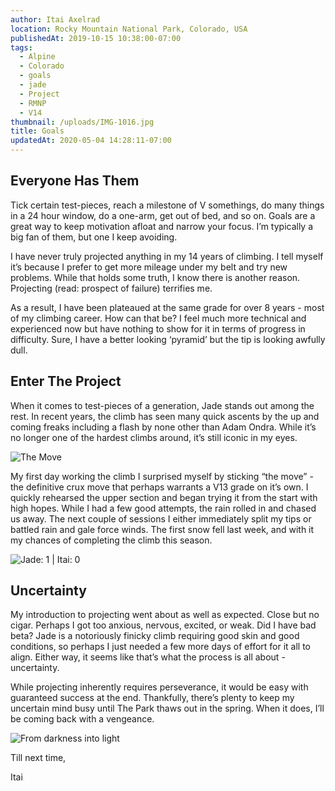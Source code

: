```yaml
---
author: Itai Axelrad
location: Rocky Mountain National Park, Colorado, USA
publishedAt: 2019-10-15 10:38:00-07:00
tags:
  - Alpine
  - Colorado
  - goals
  - jade
  - Project
  - RMNP
  - V14
thumbnail: /uploads/IMG-1016.jpg
title: Goals
updatedAt: 2020-05-04 14:28:11-07:00
---
```


## Everyone Has Them

Tick certain test-pieces, reach a milestone of V somethings, do many things in a 24 hour window, do a one-arm, get out of bed, and so on. Goals are a great way to keep motivation afloat and narrow your focus. I’m typically a big fan of them, but one I keep avoiding.

I have never truly projected anything in my 14 years of climbing. I tell myself it’s because I prefer to get more mileage under my belt and try new problems. While that holds some truth, I know there is another reason. Projecting (read: prospect of failure) terrifies me.

As a result, I have been plateaued at the same grade for over 8 years - most of my climbing career. How can that be? I feel much more technical and experienced now but have nothing to show for it in terms of progress in difficulty. Sure, I have a better looking ‘pyramid’ but the tip is looking awfully dull.

## Enter The Project

When it comes to test-pieces of a generation, Jade stands out among the rest. In recent years, the climb has seen many quick ascents by the up and coming freaks including a flash by none other than Adam Ondra. While it’s no longer one of the hardest climbs around, it’s still iconic in my eyes.

![The Move](/uploads/IMG-1016.jpg)

My first day working the climb I surprised myself by sticking “the move” - the definitive crux move that perhaps warrants a V13 grade on it’s own. I quickly rehearsed the upper section and began trying it from the start with high hopes. While I had a few good attempts, the rain rolled in and chased us away. The next couple of sessions I either immediately split my tips or battled rain and gale force winds. The first snow fell last week, and with it my chances of completing the climb this season.

![Jade: 1 | Itai: 0](/uploads/IMG_0165.jpg)

## Uncertainty

My introduction to projecting went about as well as expected. Close but no cigar. Perhaps I got too anxious, nervous, excited, or weak. Did I have bad beta? Jade is a notoriously finicky climb requiring good skin and good conditions, so perhaps I just needed a few more days of effort for it all to align. Either way, it seems like that’s what the process is all about - uncertainty.

While projecting inherently requires perseverance, it would be easy with guaranteed success at the end. Thankfully, there’s plenty to keep my uncertain mind busy until The Park thaws out in the spring. When it does, I’ll be coming back with a vengeance.

![From darkness into light](/uploads/IMG-0781.JPG)

Till next time,

Itai
